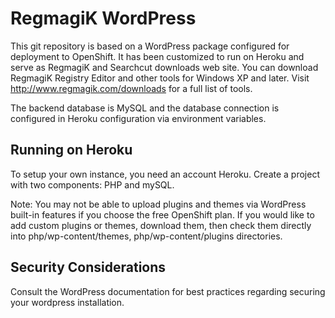 RegmagiK WordPress 
======================================

This git repository is based on a WordPress package configured for deployment to OpenShift.  It has been customized to run on Heroku and
 serve as RegmagiK and Searchcut downloads web site.  You can download RegmagiK Registry Editor and other tools for Windows XP and later. Visit http://www.regmagik.com/downloads for a full list of tools.

The backend database is MySQL and the database connection is configured in Heroku configuration via environment variables.


Running on Heroku
----------------------------

To setup your own instance, you need an account Heroku. Create a project with two components: PHP and mySQL. 

Note: You may not be able to upload plugins and themes via WordPress built-in features if you choose the free OpenShift plan.  If you would like to add custom plugins or themes, download them, then check them directly into php/wp-content/themes, php/wp-content/plugins directories.

Security Considerations
-----------------------
Consult the WordPress documentation for best practices regarding securing your wordpress installation.  
